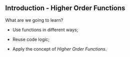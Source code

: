 ## Introduction - Higher Order Functions

What are we going to learn?

- Use functions in different ways;

- Reuse code logic;

- Apply the concept of *Higher Order Functions*.